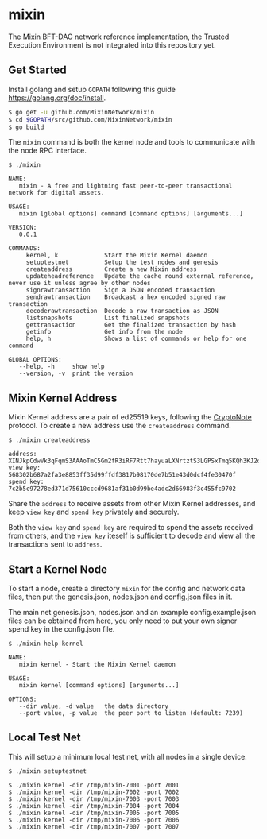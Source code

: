 # mixin

The Mixin BFT-DAG network reference implementation, the Trusted Execution Environment is not integrated into this repository yet.

## Get Started

Install golang and setup `GOPATH` following this guide https://golang.org/doc/install.

```bash
$ go get -u github.com/MixinNetwork/mixin
$ cd $GOPATH/src/github.com/MixinNetwork/mixin
$ go build
```

The `mixin` command is both the kernel node and tools to communicate with the node RPC interface.

```
$ ./mixin

NAME:
   mixin - A free and lightning fast peer-to-peer transactional network for digital assets.

USAGE:
   mixin [global options] command [command options] [arguments...]

VERSION:
   0.0.1

COMMANDS:
     kernel, k             Start the Mixin Kernel daemon
     setuptestnet          Setup the test nodes and genesis
     createaddress         Create a new Mixin address
     updateheadreference   Update the cache round external reference, never use it unless agree by other nodes
     signrawtransaction    Sign a JSON encoded transaction
     sendrawtransaction    Broadcast a hex encoded signed raw transaction
     decoderawtransaction  Decode a raw transaction as JSON
     listsnapshots         List finalized snapshots
     gettransaction        Get the finalized transaction by hash
     getinfo               Get info from the node
     help, h               Shows a list of commands or help for one command

GLOBAL OPTIONS:
   --help, -h     show help
   --version, -v  print the version
```

## Mixin Kernel Address

Mixin Kernel address are a pair of ed25519 keys, following the [CryptoNote](https://cryptonote.org/standards/) protocol. To create a new address use the `createaddress` command.

```
$ ./mixin createaddress

address:	XINJkpCdwVk3qFqmS3AAAoTmC5Gm2fR3iRF7Rtt7hayuaLXNrtztS3LGPSxTmq5KQh3KJ2qYXYE5a9w8BWXhZAdsJKXqcvUr
view key:	568302b687a2fa3e8853ff35d99ffdf3817b98170de7b51e43d0dcf4fe30470f
spend key:	7c2b5c97278ed371d75610cccd9681af31b0d99be4adc2d66983f3c455fc9702
```

Share the `address` to receive assets from other Mixin Kernel addresses, and keep `view key` and `spend key` privately and securely.

Both the `view key` and `spend key` are required to spend the assets received from others, and the `view key` iteself is sufficient to decode and view all the transactions sent to `address`.

## Start a Kernel Node

To start a node, create a directory `mixin` for the config and network data files, then put the genesis.json, nodes.json and config.json files in it.

The main net genesis.json, nodes.json and an example config.example.json files can be obtained from [here](https://github.com/MixinNetwork/mixin/tree/master/config), you only need to put your own signer spend key in the config.json file.

```
$ ./mixin help kernel

NAME:
   mixin kernel - Start the Mixin Kernel daemon

USAGE:
   mixin kernel [command options] [arguments...]

OPTIONS:
   --dir value, -d value   the data directory
   --port value, -p value  the peer port to listen (default: 7239)
```

## Local Test Net

This will setup a minimum local test net, with all nodes in a single device.

```
$ ./mixin setuptestnet

$ ./mixin kernel -dir /tmp/mixin-7001 -port 7001
$ ./mixin kernel -dir /tmp/mixin-7002 -port 7002
$ ./mixin kernel -dir /tmp/mixin-7003 -port 7003
$ ./mixin kernel -dir /tmp/mixin-7004 -port 7004
$ ./mixin kernel -dir /tmp/mixin-7005 -port 7005
$ ./mixin kernel -dir /tmp/mixin-7006 -port 7006
$ ./mixin kernel -dir /tmp/mixin-7007 -port 7007
```
